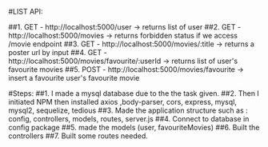 #LIST API:

##1. GET - http://localhost:5000/user -> returns list of user
##2. GET - http://localhost:5000/movies -> returns forbidden status if we access /movie endpoint
##3. GET - http://localhost:5000/movies/:title -> returns a poster url by input
##4. GET - http://localhost:5000/movies/favourite/:userId -> returns list of user's favourite movies
##5. POST - http://localhost:5000/movies/favourite -> insert a favourite user's favourite movie


#Steps: 
##1. I made a mysql database due to the the task given.
##2. Then I initiated NPM then installed axios ,body-parser, cors,
    express,
    mysql,
    mysql2,
    sequelize,
    tedious
##3. Made the application structure such as : config, controllers, models, routes, server.js
##4. Connect to database in config package
##5. made the models (user, favouriteMovies)
##6. Built the controllers
##7. Built some routes needed.